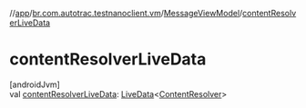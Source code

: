 //[app](../../../index.md)/[br.com.autotrac.testnanoclient.vm](../index.md)/[MessageViewModel](index.md)/[contentResolverLiveData](content-resolver-live-data.md)

# contentResolverLiveData

[androidJvm]\
val [contentResolverLiveData](content-resolver-live-data.md): [LiveData](https://developer.android.com/reference/kotlin/androidx/lifecycle/LiveData.html)&lt;[ContentResolver](https://developer.android.com/reference/kotlin/android/content/ContentResolver.html)&gt;
